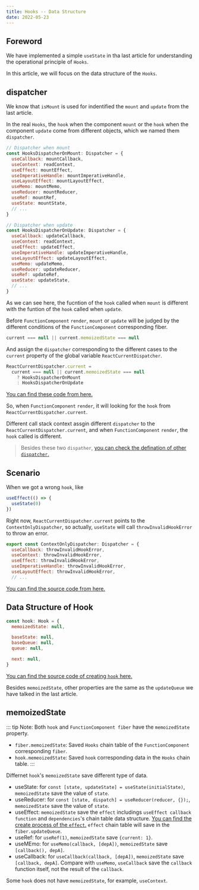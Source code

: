 ```yaml
---
title: Hooks -- Data Structure
date: 2022-05-23
---
```


## Foreword

We have implemented a simple `useState` in tha last article for understanding the operational principle of `Hooks`.

In this article, we will focus on the data structure of the `Hooks`.

## dispatcher

We know that `isMount` is used for indentified the `mount` and `update` from the last article.

In the real `Hooks`, the `hook` when the component `mount` or the `hook` when the component `update` come from different objects, which we named them `dispatcher`.

```js
// Dispatcher when mount
const HooksDispatcherOnMount: Dispatcher = {
  useCallback: mountCallback,
  useContext: readContext,
  useEffect: mountEffect,
  useImperativeHandle: mountImperativeHandle,
  useLayoutEffect: mountLayoutEffect,
  useMemo: mountMemo,
  useReducer: mountReducer,
  useRef: mountRef,
  useState: mountState,
  // ...
}

// Dispatcher when update
const HooksDispatcherOnUpdate: Dispatcher = {
  useCallback: updateCallback,
  useContext: readContext,
  useEffect: updateEffect,
  useImperativeHandle: updateImperativeHandle,
  useLayoutEffect: updateLayoutEffect,
  useMemo: updateMemo,
  useReducer: updateReducer,
  useRef: updateRef,
  useState: updateState,
  // ...
}
```

As we can see here, the fucntion of the `hook` called when `mount` is different with the funtion of the `hook` called when `update`.

Before `FunctionComponent` `render`, `mount` or `update` will be judged by the different conditions of the `FunctionComponent` corresponding fiber.

```js
current === null || current.memoizedState === null
```

And assign the `dispatcher` corresponding to the different cases to the `current` property of the global variable `ReactCurrentDispatcher`.

```js
ReactCurrentDispatcher.current =
  current === null || current.memoizedState === null
    ? HooksDispatcherOnMount
    : HooksDispatcherOnUpdate
```

[You can find these code from here.](https://github.com/acdlite/react/blob/1fb18e22ae66fdb1dc127347e169e73948778e5a/packages/react-reconciler/src/ReactFiberHooks.new.js#L409)

So, when `FunctionComponent` `render`, it will looking for the `hook` from `ReactCurrentDispatcher.current`.

Different call stack context assgin different `dispatcher` to the `ReactCurrentDispatcher.current`, and when `FunctionComponent` `render`, the `hook` called is different.

> Besides these two `dispather`, [you can check the defination of other `dispatcher`.](https://github.com/acdlite/react/blob/1fb18e22ae66fdb1dc127347e169e73948778e5a/packages/react-reconciler/src/ReactFiberHooks.new.js#L1775)

## Scenario

When we got a wrong `hook`, like

```js
useEffect(() => {
  useState(0)
})
```

Right now, `ReactCurrentDispatcher.current` points to the `ContextOnlyDispatcher`, so actually, `useState` will call `throwInvalidHookError` to throw an error.

```js
export const ContextOnlyDispatcher: Dispatcher = {
  useCallback: throwInvalidHookError,
  useContext: throwInvalidHookError,
  useEffect: throwInvalidHookError,
  useImperativeHandle: throwInvalidHookError,
  useLayoutEffect: throwInvalidHookError,
  // ...
```

[You can find the source code from here.](https://github.com/acdlite/react/blob/1fb18e22ae66fdb1dc127347e169e73948778e5a/packages/react-reconciler/src/ReactFiberHooks.new.js#L458)

## Data Structure of Hook

```js
const hook: Hook = {
  memoizedState: null,

  baseState: null,
  baseQueue: null,
  queue: null,

  next: null,
}
```

[You can find the source code of creating `hook` here.](https://github.com/acdlite/react/blob/1fb18e22ae66fdb1dc127347e169e73948778e5a/packages/react-reconciler/src/ReactFiberHooks.new.js#L546)

Besides `memoizedState`, other properties are the same as the `updateQueue` we have talked in the last article.

## memoizedState

::: tip
Note: Both `hook` and `FunctionComponent fiber` have the `memoizedState` property.

- `fiber.memoizedState`: Saved `Hooks` chain table of the `FunctionComponent` corresponding `fiber`.
- `hook.memeoizedState`: Saved `hook` corresponding data in the `Hooks` chain table.
  :::

Differnet `hook`'s `memoizedState` save different type of data.

- useState: for `const [state, updateState] = useState(initialState)`, `memoizedState` save the value of `state`.
- useReducer: for `const [state, dispatch] = useReducer(reducer, {});`, `memoizedState` save the value of `state`.
- useEffect: `memoizedState` save the `effect` includings `useEffect callback function` and `dependencies`'s chain table data structure. [You can find the create process of the `effect`.](https://github.com/acdlite/react/blob/1fb18e22ae66fdb1dc127347e169e73948778e5a/packages/react-reconciler/src/ReactFiberHooks.new.js#L1181) `effect` chain table will save in the `fiber.updateQueue`.
- useRef: for `useRef(1)`, `memoizedState` save `{current: 1}`.
- useMEmo: for `useMemo(callback, [depA])`, `memoizedState` save `[callback(), depA]`.
- useCallback: for `useCallback(callback, [depA])`, `memoizedState` save `[callback, depA]`. Compare with `useMemo`, `useCallback` save the `callback` function itself, not the result of the `callback`.

Some `hook` does not have `memoizedState`, for example, `useContext`.
